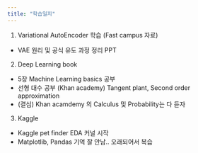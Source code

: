 ```yaml
---
title: "학습일지"
---
```


1. Variational AutoEncoder 학습 (Fast campus 자료)
 - VAE 원리 및 공식 유도 과정 정리 PPT
 
2. Deep Learning book 
 - 5장 Machine Learning basics 공부
 - 선형 대수 공부 (Khan academy) Tangent plant, Second order approximation 
 - (결심) Khan acamdemy 의 Calculus 및 Probability는 다 듣자

3. Kaggle
 - Kaggle pet finder EDA 커널 시작 
 - Matplotlib, Pandas 기억 잘 안남.. 오래되어서 복습 
 
